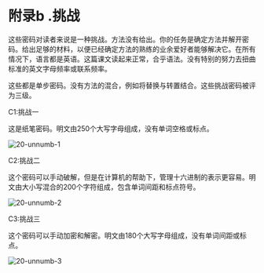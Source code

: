 # 附录b .挑战

这些密码对读者来说是一种挑战。方法没有给出。你的任务是确定方法并解开密码。给出足够的材料，以便已经确定方法的熟练的业余爱好者能够解决它。在所有情况下，语言都是英语。这篇课文读起来正常，合乎语法。没有特别的努力去扭曲标准的英文字母频率或联系频率。

这些都是单步密码。没有方法的混合，例如将替换与转置结合。这些挑战密码被评为三级。

C1:挑战一

这是纸笔密码。明文由250个大写字母组成，没有单词空格或标点。

![20-unnumb-1](Images/20-unnumb-1.png)

C2:挑战二

这个密码可以手动破解，但是在计算机的帮助下，管理十六进制的表示更容易。明文由大小写混合的200个字符组成，包含单词间距和标点符号。

![20-unnumb-2](Images/20-unnumb-2.png)

C3:挑战三

这个密码可以手动加密和解密。明文由180个大写字母组成，没有单词间距或标点。

![20-unnumb-3](Images/20-unnumb-3.png)